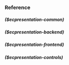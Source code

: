 ### Reference
##### ($ecpresentation-common)
##### ($ecpresentation-backend)
##### ($ecpresentation-frontend)
##### ($ecpresentation-controls)